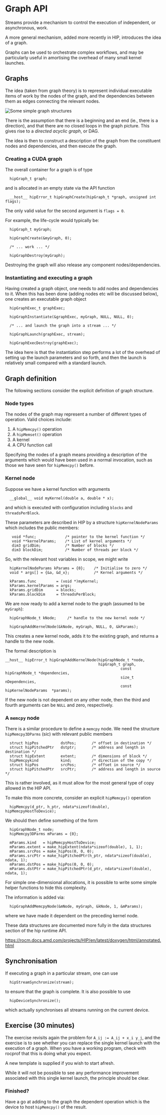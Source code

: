 # Graph API

Streams provide a mechanism to control the execution of independent,
or asynchronous, work.

A more general mechanism, added more recently in HIP, introduces the
idea of a graph.

Graphs can be used to orchestrate complex workflows, and may be
particularly useful in amortising the overhead of many small
kernel launches.

<!-- Note: the latest HIP does support a subset of Graph API operations,
but I haven't had a chance to try it out yet. -->

<!-- This graph APIs are marked as beta, meaning, while this is feature complete,
it is still open to changes and may have outstanding issues. -->


## Graphs

The idea (taken from graph theory) is to represent individual executable
items of work by the nodes of the graph, and the dependencies between
them as edges connecting the relevant nodes.

![Some simple graph structures](../images/graph.svg)

There is the assumption that there is a beginning and an end (ie., there
is a direction), and that there are no closed loops in the graph picture.
This gives rise to a *directed acyclic graph*, or DAG.

The idea is then to construct a description of the graph from the
constituent nodes and dependencies, and then execute the graph.

### Creating a CUDA graph

The overall container for a graph is of type
```
  hipGraph_t graph;
```
and is allocated in an empty state via the API function
```
  __host__ hipError_t hipGraphCreate(hipGraph_t *graph, unsigned int flags);
```

The only valid value for the second argument is `flags = 0`.

For example, the life-cycle would typically be:
```
  hipGraph_t myGraph;

  hipGraphCreate(&myGraph, 0);

  /* ... work ... */

  hipGraphDestroy(myGraph);
```
Destroying the graph will also release any component nodes/dependencies.


### Instantiating and executing a graph

Having created a graph object, one needs to add nodes and dependencies
to it. When this has been done (adding nodes etc will be discussed below),
one creates an executable graph object
```
  hipGraphExec_t graphExec;

  hipGraphInstantiate(&graphExec, myGraph, NULL, NULL, 0);

  /* ... and launch the graph into a stream ... */

  hipGraphLaunch(graphExec, stream);

  hipGraphExecDestroy(graphExec);
```
The idea here is that the instantiation step performs a lot of the
overhead of setting up the launch parameters and so forth, and then
the launch is relatively small compared with a standard launch.


## Graph definition

The following sections consider the explicit definition of graph
structure.

### Node types

The nodes of the graph may represent a number of different types of
operation. Valid choices include:

1. A `hipMemcpy()` operation
2. A `hipMemset()` operation
3. A kernel
4. A CPU function call

Specifying the nodes of a graph means providing a description of the
arguments which would have been used in a normal invocation, such as
those we have seen for `hipMemcpy()` before.

### Kernel node

Suppose we have a kernel function with arguments
```
  __global__ void myKernel(double a, double * x);
```
and which is executed with configuration including `blocks` and
`threadsPerBlock`.

These parameters are described in HIP by a structure `hipKernelNodeParams`
which includes the public members:
```
   void *func;             /* pointer to the kernel function */
   void **kernelParams;    /* List of kernel arguments */
   dim3 gridDim;           /* Number of blocks */
   dim3 blockDim;          /* Number of threads per block */
```
So, with the relevant host variables in scope, we might write
```
  hipKernelNodeParams kParams = {0};    /* Initialise to zero */
  void * args[] = {&a, &d_x};           /* Kernel arguments */

  kParams.func         = (void *)myKernel;
  kParams.kernelParams = args;
  kParams.gridDim      = blocks;
  kParams.blockDim     = threadsPerBlock;
```
We are now ready to add a kernel node to the graph (assumed to
be `myGraph`):
```
  hipGraphNode_t kNode;     /* handle to the new kernel node */

  hipGraphAddKernelNode(&kNode, myGraph, NULL, 0, &kParams);
```
This creates a new kernel node, adds it to the existing graph, and
returns a handle to the new node.

The formal description is
```
__host__ hipError_t hipGraphAddKernelNode(hipGraphNode_t *node,
                                          hipGraph_t graph,
					                                const hipGraphNode_t *dependencies,
					                                size_t nDependencies,
					                                const hipKernelNodeParams  *params);
```
If the new node is not dependent on any other node, then the third and
fourth arguments can be `NULL` and zero, respectively.

### A `memcpy` node

There is a similar procedure to define a `memcpy` node. We need the
structure `hipMemcpy3DParms` (sic) with relevant public members
```
  struct hipPos          dstPos;       /* offset in destination */
  struct hipPitchedPtr   dstptr;       /* address and length in destination */
  struct hipExtent       extent;       /* dimensions of block */
  hipMemcpykind          kind;         /* direction of the copy */
  struct hipPos          srcPos;       /* offset in source */
  struct hipPitchedPtr   srcPtr;       /* address and length in source */
```
This is rather involved, as it must allow for the most general
type of copy allowed in the HIP API.

To make this more concrete, consider an explicit `hipMemcpy()` operation
```
  hipMemcpy(d_ptr, h_ptr, ndata*sizeof(double), hipMemcpyHostToDevice);
```
We should then define something of the form
```
  hipGraphNode_t node;
  hipMemcpy3DParms mParams = {0};

  mParams.kind   = hipMemcpyHostToDevice;
  mParams.extent = make_hipExtent(ndata*sizeof(double), 1, 1);
  mParams.srcPos = make_hipPos(0, 0, 0);
  mParams.srcPtr = make_hipPitchedPtr(h_ptr, ndata*sizeof(double), ndata, 1);
  mParams.dstPos = make_hipPos(0, 0, 0);
  mParams.dstPtr = make_hipPitchedPtr(d_ptr, ndata*sizeof(double), ndata, 1);
```
For simple one-dimensional allocations, it is possible to write some
simple helper functions to hide this complexity.

The information is added via:
```
  hipGraphAddMemcpyNode(&mNode, myGraph, &kNode, 1, &mParams);
```
where we have made it dependent on the preceding kernel node.


These data structures are documented more fully in the data structures
section of the hip runtime API.

https://rocm.docs.amd.com/projects/HIP/en/latest/doxygen/html/annotated.html

## Synchronisation

If executing a graph in a particular stream, one can use
```
  hipStreamSynchronize(stream);
```
to ensure that the graph is complete. It is also possible to use
```
  hipDeviceSynchronize();
```
which actually synchronises all streams running on the current
device.


## Exercise (30 minutes)

The exercise revisits again the problem for `A_ij := A_ij + x_i y_j`,
and the exercise is to see whether you can replace the single
kernel launch with the execution of a graph. When you have a
working program, check with rocprof that this is doing what
you expect.

A new template is supplied if you wish to start afresh.

While it will not be possible to see any performance improvement
associated with this single kernel launch, the principle should
be clear.

### Finished?

Have a go at adding to the graph the dependent operation which is the
device to host `hipMemcpy()` of the result.

